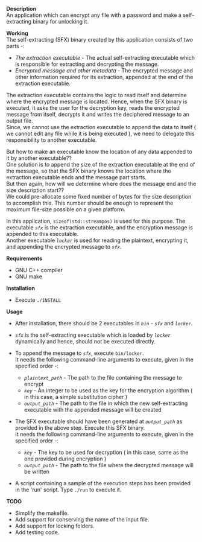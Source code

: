 **Description**  
An application which can encrypt any file with a password and make a self-extracting binary for unlocking it.

**Working**  
The self-extracting (SFX) binary created by this application consists of two parts -:
 - *The extraction executable* - The actual self-extracting executable which is responsible for extracting and decrypting the message.
 - *Encrypted message and other metadata* - The encrypted message and other information required for its extraction, appended at the end of the extraction executable.

The extraction executable contains the logic to read itself and determine where the encrypted message is located.
Hence, when the SFX binary is executed, it asks the user for the decryption key, reads the encrypted message from itself, decrypts it and writes the deciphered message to an output file.  
Since, we cannot use the extraction executable to append the data to itself ( we cannot edit any file while it is being executed ), we need to delegate this responsibility to another executable.  

But how to make an executable know the location of any data appended to it by another executable??  
One solution is to append the size of the extraction executable at the end of the message, so that the SFX binary knows the location where the extraction executable ends and the message part starts.  
But then again, how will we determine where does the message end and the size description start??  
We could pre-allocate some fixed number of bytes for the size description to accomplish this.
This number should be enough to represent the maximum file-size possible on a given platform.

In this application, `sizeof(std::streampos)` is used for this purpose.
The executable *`sfx`* is the extraction executable, and the encryption message is appended to this executable.  
Another executable *`locker`* is used for reading the plaintext, encrypting it, and appending the encrypted message to *`sfx`*.

**Requirements**
 - GNU C++ compiler
 - GNU make

**Installation**
 - Execute `./INSTALL`

**Usage**
 - After installation, there should be 2 executables in *`bin`* - *`sfx`* and *`locker`*.
 - *`sfx`* is the self-extracting executable which is loaded by *`locker`* dynamically and hence, should not be executed directly.
 - To append the message to *`sfx`*, execute `bin/locker`.  
It needs the following command-line arguments to execute, given in the specified order -:  
    - *`plaintext_path`* - The path to the file containing the message to encrypt
    - *`key`* - An integer to be used as the key for the encryption algorithm ( in this case, a simple substitution cipher )
    - *`output_path`* - The path to the file in which the new self-extracting executable with the appended message will be created  

 - The SFX executable should have been generated at *`output_path`* as provided in the above step. Execute this SFX binary.  
It needs the following command-line arguments to execute, given in the specified order -:  
    - *`key`* - The key to be used for decryption ( in this case, same as the one provided during encryption )
    - *`output_path`* - The path to the file where the decrypted message will be written
 - A script containing a sample of the execution steps has been provided in the 'run' script. Type `./run` to execute it.

**TODO**
 - Simplify the makefile.
 - Add support for conserving the name of the input file.
 - Add support for locking folders.
 - Add testing code.
